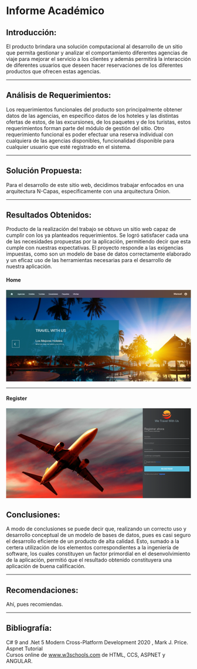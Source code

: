  # Informe  Académico 

## Introducción:

El producto brindara una solución computacional al desarrollo de un sitio que permita gestionar y analizar el comportamiento diferentes agencias de viaje para mejorar el servicio a los clientes y además permitirá la interacción de diferentes usuarios que deseen hacer reservaciones de los diferentes productos que ofrecen estas agencias. 

---

## Análisis de Requerimientos:
Los requerimientos funcionales del producto son principalmente obtener datos de las agencias, en específico datos de los hoteles y las distintas ofertas de estos, de las excursiones, de los paquetes y de los turistas, estos requerimientos forman parte del módulo de gestión del sitio. Otro requerimiento funcional es poder efectuar una reserva individual con cualquiera de las agencias disponibles, funcionalidad disponible para cualquier usuario que esté registrado en el sistema.

---

## Solución Propuesta:

Para el desarrollo de este sitio web, decidimos trabajar enfocados en una arquitectura N-Capas, específicamente con una arquitectura Onion. 

---
## Resultados Obtenidos:

Producto de la realización del trabajo se obtuvo un sitio web capaz de cumplir con los ya planteados requerimientos. Se logró satisfacer cada una de las necesidades propuestas por la aplicación, permitiendo decir que esta cumple con nuestras expectativas. El proyecto responde a las exigencias impuestas, como son un modelo de base de datos correctamente elaborado y un eficaz uso de las herramientas necesarias para el desarrollo de nuestra aplicación.

#### Home

![](.\home.png)


------

#### Register

![](.\register.png)

## Conclusiones:

A modo de conclusiones se puede decir que, realizando un correcto uso y desarrollo conceptual de un modelo de
bases de datos, pues es casi seguro el desarrollo eficiente de un producto de alta calidad. Esto, sumado a la certera utilización de los elementos correspondientes a la ingeniería de software, los cuales constituyen un factor primordial en el desenvolvimiento de la aplicación, permitió que el resultado obtenido constituyera una aplicación de buena calificación.


---

## Recomendaciones:

Ahí, pues recomiendas.

---

## Bibliografía:

C# 9 and .Net 5 Modern Cross-Platform Development 2020 , Mark J. Price. Aspnet Tutorial \
Cursos online de www.w3schools.com de HTML, CCS, ASPNET y ANGULAR.
